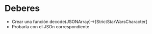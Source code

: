 # Deberes

* Crear una función decode(JSONArray)->[StrictStarWarsCharacter]
* Probarla con el JSOn correspondiente